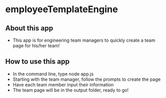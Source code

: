 # employeeTemplateEngine

## About this app
- This app is for engineering team managers to quickly create a team page for his/her team!

## How to use this app
- In the command line, type node app.js
- Starting with the team manager, follow the prompts to create the page
- Have each team member input their information
- The team page will be in the output folder, ready to go!